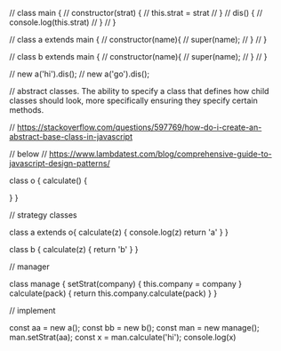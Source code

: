 




// class main {
//   constructor(strat) {
//     this.strat = strat
//   }
//   dis() {
//     console.log(this.strat)
//   }
// }

// class a extends main {
//   constructor(name){
//     super(name);
//   }
// }

// class b extends main {
//   constructor(name){
//     super(name);
//   }
// }



// new a('hi').dis();
// new a('go').dis();
 
// abstract classes. The ability to specify a class that defines how child classes should look, more specifically ensuring they specify certain methods.


// https://stackoverflow.com/questions/597769/how-do-i-create-an-abstract-base-class-in-javascript


// below
// https://www.lambdatest.com/blog/comprehensive-guide-to-javascript-design-patterns/



class o {
  calculate() {

  }
}

// strategy classes

class a extends o{
  calculate(z) {
    console.log(z)
    return 'a'
  }
}

class b {
  calculate(z) {
    return 'b'
  }
}

// manager

class manage {
  setStrat(company) {
    this.company = company
  }
  calculate(pack) {
    return this.company.calculate(pack)
  }
}

// implement

const aa = new a();
const bb = new b();
const man = new manage();
man.setStrat(aa);
const x = man.calculate('hi');
console.log(x)